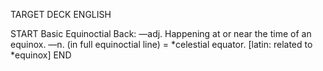 TARGET DECK
ENGLISH

START
Basic
Equinoctial
Back: —adj. Happening at or near the time of an equinox. —n. (in full equinoctial line) = *celestial equator. [latin: related to *equinox]
END
